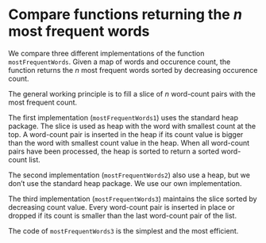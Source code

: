 Compare functions returning the *n* most frequent words
=======================================================

We compare three different implementations of the function `mostFrequentWords`. 
Given a map of words and occurence count, the function returns the *n* most
frequent words sorted by decreasing occurence count. 

The general working principle is to fill a slice of *n* word-count pairs 
with the most frequent count.

The first implementation (`mostFrequentWords1`) uses the standard heap package. 
The slice is used as heap with the word with smallest count at the top. A 
word-count pair is inserted in the heap if its count value is bigger than the 
word with smallest count value in the heap. When all word-count pairs have been 
processed, the heap is sorted to return a sorted word-count list.

The second implementation (`mostFrequentWords2`) also use a heap, but we don’t 
use the standard heap package. We use our own implementation. 

The third implementation (`mostFrequentWords3`) maintains the slice sorted by 
decreasing count value. Every word-count pair is inserted in place or dropped if 
its count is smaller than the last word-count pair of the list. 


The code of `mostFrequentWords3` is the simplest and the most efficient.
